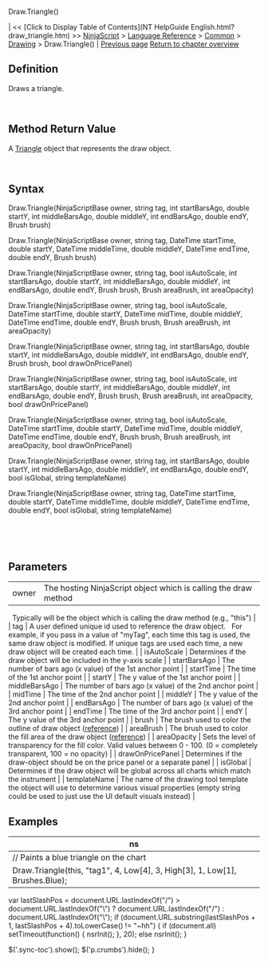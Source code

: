 ﻿










 


Draw.Triangle()







| &lt;&lt; [Click to Display Table of Contents](NT HelpGuide English.html?draw_triangle.htm) &gt;&gt;
 [NinjaScript](ninjascript.htm) &gt; [Language Reference](language_reference_wip.htm) &gt; [Common](common.htm) &gt; [Drawing](drawing.htm) &gt;
Draw.Triangle() | [Previous page](trendchannel.htm)
[Return to chapter overview](drawing.htm)










Definition
----------


Draws a triangle.


 


Method Return Value
-------------------


A [Triangle](triangledown.htm) object that represents the draw object.


 


Syntax
------


Draw.Triangle(NinjaScriptBase owner, string tag, int startBarsAgo, double startY, int middleBarsAgo, double middleY, int endBarsAgo, double endY, Brush brush)  

Draw.Triangle(NinjaScriptBase owner, string tag, DateTime startTime, double startY, DateTime middleTime, double middleY, DateTime endTime, double endY, Brush brush)  

Draw.Triangle(NinjaScriptBase owner, string tag, bool isAutoScale, int startBarsAgo, double startY, int middleBarsAgo, double middleY, int endBarsAgo, double endY, Brush brush, Brush areaBrush, int areaOpacity)  

Draw.Triangle(NinjaScriptBase owner, string tag, bool isAutoScale, DateTime startTime, double startY, DateTime midTime, double middleY, DateTime endTime, double endY, Brush brush, Brush areaBrush, int areaOpacity)  

Draw.Triangle(NinjaScriptBase owner, string tag, int startBarsAgo, double startY, int middleBarsAgo, double middleY, int endBarsAgo, double endY, Brush brush, bool drawOnPricePanel)  

Draw.Triangle(NinjaScriptBase owner, string tag, bool isAutoScale, int startBarsAgo, double startY, int middleBarsAgo, double middleY, int endBarsAgo, double endY, Brush brush, Brush areaBrush, int areaOpacity, bool drawOnPricePanel)  

Draw.Triangle(NinjaScriptBase owner, string tag, bool isAutoScale, DateTime startTime, double startY, DateTime midTime, double middleY, DateTime endTime, double endY, Brush brush, Brush areaBrush, int areaOpacity, bool drawOnPricePanel)  

Draw.Triangle(NinjaScriptBase owner, string tag, int startBarsAgo, double startY, int middleBarsAgo, double middleY, int endBarsAgo, double endY, bool isGlobal, string templateName)  

Draw.Triangle(NinjaScriptBase owner, string tag, DateTime startTime, double startY, DateTime middleTime, double middleY, DateTime endTime, double endY, bool isGlobal, string templateName)


 


 


Parameters
----------




|  |  |
| --- | --- |
| owner | The hosting NinjaScript object which is calling the draw method
 
Typically will be the object which is calling the draw method (e.g., "this") |
| tag | A user defined unique id used to reference the draw object. 
 
For example, if you pass in a value of "myTag", each time this tag is used, the same draw object is modified. If unique tags are used each time, a new draw object will be created each time. |
| isAutoScale | Determines if the draw object will be included in the y-axis scale |
| startBarsAgo | The number of bars ago (x value) of the 1st anchor point |
| startTime | The time of the 1st anchor point |
| startY | The y value of the 1st anchor point |
| middleBarsAgo | The number of bars ago (x value) of the 2nd anchor point |
| midTime | The time of the 2nd anchor point |
| middleY | The y value of the 2nd anchor point |
| endBarsAgo | The number of bars ago (x value) of the 3rd anchor point |
| endTime | The time of the 3rd anchor point |
| endY | The y value of the 3rd anchor point |
| brush | The brush used to color the outline of draw object ([reference](https://msdn.microsoft.com/en-us/library/system.windows.media.brushes%28v=vs.110%29.aspx)) |
| areaBrush | The brush used to color the fill area of the draw object ([reference](https://msdn.microsoft.com/en-us/library/system.windows.media.brushes%28v=vs.110%29.aspx)) |
| areaOpacity | Sets the level of transparency for the fill color. Valid values between 0 - 100. (0 = completely transparent, 100 = no opacity) |
| drawOnPricePanel | Determines if the draw-object should be on the price panel or a separate panel |
| isGlobal | Determines if the draw object will be global across all charts which match the instrument |
| templateName | The name of the drawing tool template the object will use to determine various visual properties (empty string could be used to just use the UI default visuals instead) |





Examples
--------




| ns |
| --- |
| // Paints a blue triangle on the chart
Draw.Triangle(this, "tag1", 4, Low[4], 3, High[3], 1, Low[1], Brushes.Blue); |






 
 var lastSlashPos = document.URL.lastIndexOf("/") &gt; document.URL.lastIndexOf("\\") ? document.URL.lastIndexOf("/") : document.URL.lastIndexOf("\\");
 if (document.URL.substring(lastSlashPos + 1, lastSlashPos + 4).toLowerCase() != "~hh") {
 if (document.all) setTimeout(function() {
 nsrInit();
 }, 20);
 else nsrInit();
 }
 
 
 $('.sync-toc').show();
 $('p.crumbs').hide();
 }
 
 
 



